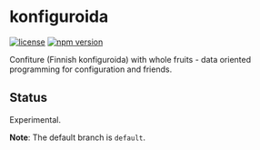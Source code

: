 # konfiguroida

[![license](https://img.shields.io/github/license/sthagen/konfiguroida.svg?style=flat)](https://github.com/sthagen/konfiguroida/blob/default/LICENSE)
[![npm version](https://badge.fury.io/js/konfiguroida.svg)](https://badge.fury.io/js/konfiguroida)
<!--[![npm](https://img.shields.io/npm/dm/konfiguroida.svg)]()-->

Confiture (Finnish konfiguroida) with whole fruits - data oriented programming for configuration and friends.

## Status

Experimental.

**Note**: The default branch is `default`.
